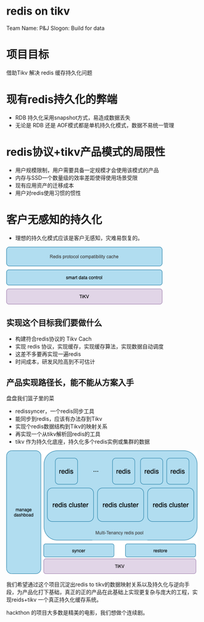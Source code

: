 # redis on tikv

Team Name: P&J
Slogon: Build for data

# 项目目标

借助Tikv 解决 redis 缓存持久化问题

# 现有redis持久化的弊端

* RDB 持久化采用snapshot方式，易造成数据丢失
* 无论是 RDB 还是 AOF模式都是单机持久化模式，数据不易统一管理

# redis协议+tikv产品模式的局限性

* 用户规模限制，用户需要具备一定规模才会使用该模式的产品
* 内存与SSD一个数量级的效率差距使得使用场景受限
* 现有应用资产的迁移成本
* 用户对redis使用习惯的惯性
  
# 客户无感知的持久化

* 理想的持久化模式应该是客户无感知，灾难易恢复的。

![smartredis](images/smart_redis.png)

## 实现这个目标我们要做什么

* 构建符合redis协议的 Tikv Cach
* 实现 redis 协议，实现缓存，实现缓存算法，实现数据自动调度
* 这差不多要再实现一遍redis
* 时间成本，研发风险高到不可估计

## 产品实现路径长，能不能从方案入手

 盘盘我们篮子里的菜

* redissyncer，一个redis同步工具
* 能同步到redis，应该有办法存到Tikv
* 实现个redis数据结构到Tikv的映射关系
* 再实现一个从tikv解析回redis的工具
* tikv 作为持久化底座，持久化多个redis实例或集群的数据

![redis_pesistent](./images/redis_persistent.png)

我们希望通过这个项目沉淀出redis to tikv的数据映射关系以及持久化与逆向手段，为产品化打下基础，真正的正的产品在此基础上实现更复杂与庞大的工程，实现reids+tikv 一个真正持久化缓存系统。

hackthon 的项目大多数是精美的电影，我们想做个连续剧。

